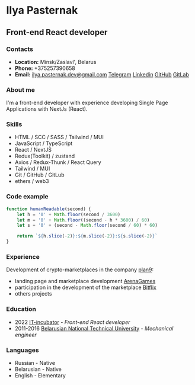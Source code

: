# Ilya Pasternak
## Front-end React developer
### Contacts
* **Location:** Minsk/Zaslavl', Belarus
* **Phone:** +375257390658
* **Email:** ilya.pasternak.dev@gmail.com
 [Telegram](https://t.me/pasterzoom) [Linkedin](https://www.linkedin.com/in/ilya-pasternak-274951243/) [GitHub](https://github.com/PasterZOOM) [GitLab](https://gitlab.com/pasterzoom)
  
### About me
I'm a front-end developer with experience developing Single Page Applications with NextJs (React).

### Skills
* HTML / SCC / SASS / Tailwind / MUI
* JavaScript / TypeScript
* React / NextJS 
* Redux(Toolkit) / zustand
* Axios / Redux-Thunk / React Query 
* Tailwind / MUI
* Git / GitHub / GitLub
* ethers / web3

### Code example
```javascript
function humanReadable(second) {
    let h = '0' + Math.floor(second / 3600)
    let m = '0' + Math.floor((second - h * 3600) / 60)
    let s = '0' + (second - Math.floor(second / 60) * 60)

    return `${h.slice(-2)}:${m.slice(-2)}:${s.slice(-2)}`
}
```

### Experience
Development of crypto-marketplaces in the company [plan9](https://plan9.tech/):
* landing page and marketplace development [ArenaGames](https://arenavs.com/)
* participation in the development of the marketplace [Bitflix](https://btfx.io/marketplace)
* others projects

### Education
* 2022 [IT-incubator](https://it-incubator.io/) - *Front-end React developer*
* 2011-2016 [Belarusian National Technical University](https://bntu.by/) - *Mechanical engineer*

### Languages
* Russian - Native
* Belarusian - Native
* English - Elementary